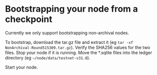 <h1>Bootstrapping your node from a checkpoint</h1>

Currently we only support bootstrapping non-archival nodes.

To bootstrap, download the tar.gz file and extract it (eg `tar -xf NonArchival-Round515309.tar.gz`).
Verify the SHA256 values for the two files.
Stop your node if it is running.
Move the *.sqlite files into the ledger directory (eg `~/node/data/testnet-v31.0`).

Start your node.

